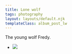 ```yaml
---
title: Lone wolf
tags: photography
layout: layouts/default.njk
templateClass: album_post_lw  
---
```


The young wolf Fredy. 

<div class="album_">
    <ul>
        <li><img class="album_image" src="{{ 'images/IMG_8962.jpg'| url }}"/></li>
    </ul>
</div>